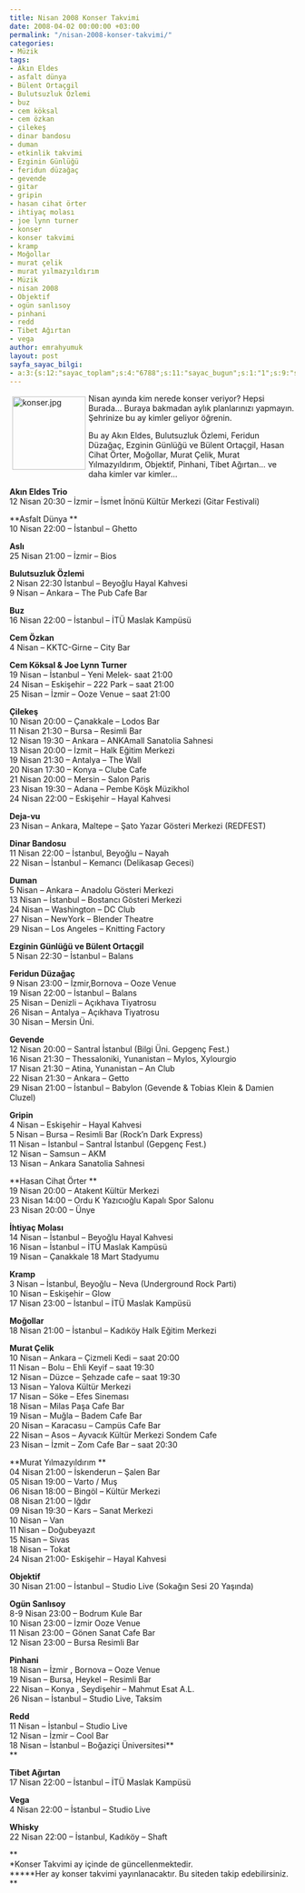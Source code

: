 ```yaml
---
title: Nisan 2008 Konser Takvimi
date: 2008-04-02 00:00:00 +03:00
permalink: "/nisan-2008-konser-takvimi/"
categories:
- Müzik
tags:
- Akın Eldes
- asfalt dünya
- Bülent Ortaçgil
- Bulutsuzluk Özlemi
- buz
- cem köksal
- cem özkan
- çilekeş
- dinar bandosu
- duman
- etkinlik takvimi
- Ezginin Günlüğü
- feridun düzağaç
- gevende
- gitar
- gripin
- hasan cihat örter
- ihtiyaç molası
- joe lynn turner
- konser
- konser takvimi
- kramp
- Moğollar
- murat çelik
- murat yılmazyıldırım
- Müzik
- nisan 2008
- Objektif
- ogün sanlısoy
- pinhani
- redd
- Tibet Ağırtan
- vega
author: emrahyumuk
layout: post
sayfa_sayac_bilgi:
- a:3:{s:12:"sayac_toplam";s:4:"6788";s:11:"sayac_bugun";s:1:"1";s:9:"son_okuma";s:10:"1364919578";}
---
```


<img class="alignleft" style="border: 0pt none; margin: 5px; float: left;" src="http://img528.imageshack.us/img528/8559/konserqj0.jpg" border="1" alt="konser.jpg" hspace="5" vspace="5" width="129" height="129" align="left" />

Nisan ayında kim nerede konser veriyor? Hepsi Burada&#8230; Buraya bakmadan aylık planlarınızı yapmayın. Şehrinize bu ay kimler geliyor öğrenin.

Bu ay Akın Eldes, Bulutsuzluk Özlemi, Feridun Düzağaç, Ezginin Günlüğü ve Bülent Ortaçgil, Hasan Cihat Örter, Moğollar, Murat Çelik, Murat Yılmazyıldırım, Objektif, Pinhani, Tibet Ağırtan&#8230; ve daha kimler var kimler&#8230;

<!--more-->

**Akın Eldes Trio**  
12 Nisan 20:30 &#8211; İzmir &#8211; İsmet İnönü Kültür Merkezi (Gitar Festivali)

**Asfalt Dünya **  
10 Nisan 22:00 &#8211; İstanbul &#8211; Ghetto

**Aslı**  
25 Nisan 21:00 &#8211; İzmir &#8211; Bios

**Bulutsuzluk Özlemi**  
2 Nisan 22:30 İstanbul &#8211; Beyoğlu Hayal Kahvesi  
9 Nisan &#8211; Ankara &#8211; The Pub Cafe Bar

**Buz**  
16 Nisan 22:00 &#8211; İstanbul &#8211; İTÜ Maslak Kampüsü

**Cem Özkan**  
4 Nisan &#8211; KKTC-Girne &#8211; City Bar

**<span class="title">Cem Köksal & Joe Lynn Turner</span>**  
19 Nisan &#8211; İstanbul &#8211; Yeni Melek- saat 21:00  
<span class="content">24 Nisan &#8211; Eskişehir &#8211; 222 Park &#8211; </span>saat 21:00  
<span class="content"> 25 Nisan &#8211; İzmir &#8211; Ooze Venue</span> &#8211; saat 21:00

**Çilekeş**  
10 Nisan 20:00 &#8211; Çanakkale &#8211; Lodos Bar  
11 Nisan 21:30 &#8211; Bursa &#8211; Resimli Bar  
12 Nisan 19:30 &#8211; Ankara &#8211; ANKAmall Sanatolia Sahnesi  
13 Nisan 20:00 &#8211; İzmit &#8211; Halk Eğitim Merkezi  
19 Nisan 21:30 &#8211; Antalya &#8211; The Wall  
20 Nisan 17:30 &#8211; Konya &#8211; Clube Cafe  
21 Nisan 20:00 &#8211; Mersin &#8211; Salon Paris  
23 Nisan 19:30 &#8211; Adana &#8211; Pembe Köşk Müzikhol  
24 Nisan 22:00 &#8211; Eskişehir &#8211; Hayal Kahvesi

**Deja-vu**  
23 Nisan &#8211; Ankara, Maltepe &#8211; Şato Yazar Gösteri Merkezi (REDFEST)

**Dinar Bandosu**  
11 Nisan 22:00 &#8211; İstanbul, Beyoğlu &#8211; Nayah  
22 Nisan &#8211; İstanbul &#8211; Kemancı (Delikasap Gecesi)

**Duman**  
5 Nisan &#8211; Ankara &#8211; Anadolu Gösteri Merkezi  
13 Nisan &#8211; İstanbul &#8211; Bostancı Gösteri Merkezi  
24 Nisan &#8211; Washington &#8211; DC Club  
27 Nisan &#8211; NewYork &#8211; Blender Theatre  
29 Nisan &#8211; Los Angeles &#8211; Knitting Factory

**Ezginin Günlüğü **ve** Bülent Ortaçgil**  
5 Nisan 22:30 &#8211; İstanbul &#8211; Balans

**Feridun Düzağaç**  
9 Nisan 23:00 &#8211; İzmir,Bornova &#8211; Ooze Venue  
19 Nisan 22:00 &#8211; İstanbul &#8211; Balans  
25 Nisan &#8211; Denizli &#8211; Açıkhava Tiyatrosu  
26 Nisan &#8211; Antalya &#8211; Açıkhava Tiyatrosu  
30 Nisan &#8211; Mersin Üni.

<p class="MsoNormal">
  <strong>Gevende<br /> </strong>12 Nisan 20:00 &#8211; Santral İstanbul (Bilgi Üni. Gepgenç Fest.)<br /> 16 Nisan 21:30 &#8211; Thessaloniki, Yunanistan &#8211; Mylos, Xylourgio<br /> 17 Nisan 21:30 &#8211; Atina, Yunanistan &#8211; An Club<br /> 22 Nisan 21:30 &#8211; Ankara &#8211; Getto<br /> 29 Nisan 21:00 &#8211; İstanbul &#8211; Babylon (Gevende & Tobias Klein & Damien Cluzel)
</p>

<p class="MsoNormal">
  <strong>Gripin</strong><br /> 4 Nisan &#8211; Eskişehir &#8211; Hayal Kahvesi<br /> 5 Nisan &#8211; Bursa &#8211; Resimli Bar (Rock&#8217;n Dark Express)<br /> 11 Nisan &#8211; İstanbul &#8211; Santral İstanbul (Gepgenç Fest.)<br /> 12 Nisan &#8211; Samsun &#8211; AKM<br /> 13 Nisan &#8211; Ankara Sanatolia Sahnesi
</p>

**Hasan Cihat Örter **  
19 Nisan 20:00 &#8211; Atakent Kültür Merkezi  
23 Nisan 14:00 &#8211; Ordu K Yazıcıoğlu Kapalı Spor Salonu  
23 Nisan 20:00 &#8211; Ünye

**İhtiyaç Molası**  
14 Nisan &#8211; İstanbul &#8211; Beyoğlu Hayal Kahvesi  
16 Nisan &#8211; İstanbul &#8211; İTÜ Maslak Kampüsü  
19 Nisan &#8211; Çanakkale 18 Mart Stadyumu

**Kramp**  
3 Nisan &#8211; İstanbul, Beyoğlu &#8211; Neva (Underground Rock Parti)  
10 Nisan &#8211; Eskişehir &#8211; Glow  
17 Nisan 23:00 &#8211; İstanbul &#8211; İTÜ Maslak Kampüsü

**Moğollar**  
18 Nisan 21:00 &#8211; İstanbul &#8211; Kadıköy Halk Eğitim Merkezi

**Murat Çelik**  
10 Nisan &#8211; Ankara &#8211; Çizmeli Kedi &#8211; saat 20:00  
11 Nisan &#8211; Bolu &#8211; Ehli Keyif &#8211; saat 19:30  
12 Nisan &#8211; Düzce &#8211; Şehzade cafe &#8211; saat 19:30  
13 Nisan &#8211; Yalova Kültür Merkezi  
17 Nisan &#8211; Söke &#8211; Efes Sineması  
18 Nisan &#8211; Milas Paşa Cafe Bar  
19 Nisan &#8211; Muğla &#8211; Badem Cafe Bar  
20 Nisan &#8211; Karacasu &#8211; Campüs Cafe Bar  
22 Nisan &#8211; Asos &#8211; Ayvacık Kültür Merkezi Sondem Cafe  
23 Nisan &#8211; İzmit &#8211; Zom Cafe Bar &#8211; saat 20:30

**Murat Yılmazyıldırım **  
<span class="storycontent">04 Nisan 21:00 &#8211; İskenderun &#8211; Şalen Bar<br /> 05 Nisan 19:00 &#8211; Varto / Muş<br /> 06 Nisan 18:00 &#8211; Bingöl &#8211; Kültür Merkezi<br /> 08 Nisan 21:00 &#8211; Iğdır<br /> 09 Nisan 19:30 &#8211; Kars &#8211; Sanat Merkezi<br /> 10 Nisan &#8211; Van<br /> 11 Nisan &#8211; Doğubeyazıt<br /> 15 Nisan &#8211; Sivas<br /> 18 Nisan &#8211; Tokat</span>  
24 Nisan 21:00- Eskişehir &#8211; Hayal Kahvesi

**Objektif**  
30 Nisan 21:00 &#8211; İstanbul &#8211; Studio Live (Sokağın Sesi 20 Yaşında)

**Ogün Sanlısoy**  
8-9 Nisan 23:00 &#8211; Bodrum Kule Bar  
10 Nisan 23:00 &#8211; İzmir Ooze Venue  
11 Nisan 23:00 &#8211; Gönen Sanat Cafe Bar  
12 Nisan 23:00 &#8211; Bursa Resimli Bar

**Pinhani**  
<span class="style1 style2"> 18 Nisan &#8211; İzmir , Bornova &#8211; Ooze Venue<br /> 19 Nisan &#8211; Bursa, Heykel &#8211; Resimli Bar<br /> </span><span class="style1 style2">22 Nisan &#8211; Konya , Seydişehir &#8211; Mahmut Esat A.L.</span>  
<span class="style1 style2"> 26 Nisan &#8211; </span><span class="style1 style2">İstanbul</span><span class="style1 style2"> &#8211; Studio Live, Taksim</span>

**Redd**  
11 Nisan &#8211; İstanbul &#8211; Studio Live  
12 Nisan &#8211; İzmir &#8211; Cool Bar  
18 Nisan &#8211; İstanbul &#8211; Boğaziçi Üniversitesi**  
**

**Tibet Ağırtan**  
17 Nisan 22:00 &#8211; İstanbul &#8211; İTÜ Maslak Kampüsü

**Vega**  
4 Nisan 22:00 &#8211; İstanbul &#8211; Studio Live

**Whisky**  
22 Nisan 22:00 &#8211; İstanbul, Kadıköy &#8211; Shaft

**  
*Konser Takvimi ay içinde de güncellenmektedir.  
*****Her ay konser takvimi yayınlanacaktır. Bu siteden takip edebilirsiniz. **